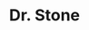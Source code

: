 ---
layout: lecteur.njk
tags : stone

title : Dr. Stone
episode : 22
saison : 1
iframe : https://dood.to/e/f6suz1un504v

cc :  VostFr
---